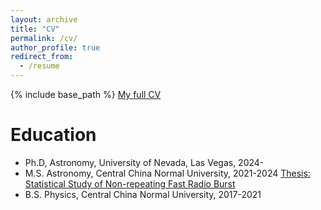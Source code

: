 ```yaml
---
layout: archive
title: "CV"
permalink: /cv/
author_profile: true
redirect_from:
  - /resume
---
```


{% include base_path %}
[My full CV](http://zzl1999777.github.io/files/Academic_CV_ZZL.pdf)

Education
======
* Ph.D, Astronomy, University of Nevada, Las Vegas, 2024-
* M.S. Astronomy, Central China Normal University, 2021-2024 [Thesis: Statistical Study of Non-repeating Fast Radio Burst](http://zzl1999777.github.io/files/MS_Thesis.pdf)
* B.S. Physics,   Central China Normal University, 2017-2021



